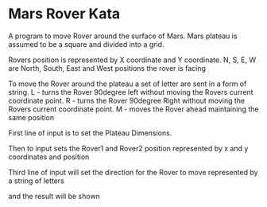 # Mars Rover Kata
A program to move Rover around the surface of Mars.
Mars plateau is assumed to be a square and divided into a grid.

Rovers position is represented by X coordinate and Y coordinate.
N, S, E, W are North, South, East and West positions the rover is facing

To move the Rover around the plateau a set of letter are sent in a form of string.
L - turns the Rover 90degree left without moving the Rovers current coordinate point.
R - turns the Rover 90degree Right without moving the Rovers current coordinate point.
M - moves the Rover ahead maintaining the same position

First line of input is to set the Plateau Dimensions.

Then to input sets the Rover1 and Rover2 position represented by x and y coordinates and position

Third line of input will set the direction for the Rover to move represented by a string of letters

and the result will be shown
